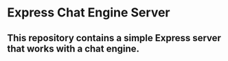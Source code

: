 # Express Chat Engine Server
## This repository contains a simple Express server that works with a chat engine.
